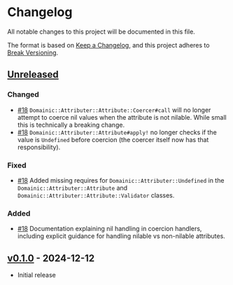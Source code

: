 # Changelog

All notable changes to this project will be documented in this file.

The format is based on [Keep a Changelog], and this project adheres to [Break Versioning].

## [Unreleased]

### Changed

* [#18](https://github.com/domainic/domainic/pull/18) `Domainic::Attributer::Attribute::Coercer#call` will no longer
  attempt to coerce nil values when the attribute is not nilable. While small this is technically a breaking change.
* [#18](https://github.com/domainic/domainic/pull/18) `Domainic::Attributer::Attribute#apply!` no longer checks if the
  value is `Undefined` before coercion (the coercer itself now has that responsibility).

### Fixed

* [#18](https://github.com/domainic/domainic/pull/18) Added missing requires for `Domainic::Attributer::Undefined` in
  the `Domainic::Attributer::Attribute` and `Domainic::Attributer::Attribute::Validator` classes.

### Added

* [#18](https://github.com/domainic/domainic/pull/18) Documentation explaining nil handling in coercion handlers,
  including explicit guidance for handling nilable vs non-nilable attributes.

## [v0.1.0] - 2024-12-12

* Initial release

[Keep a Changelog]: https://keepachangelog.com/en/1.0.0/
[Break Versioning]: https://www.taoensso.com/break-versioning

<!-- versions -->

[Unreleased]: https://github.com/domainic/domainic/compare/domainic-attributer-v0.1.0...HEAD
[v0.1.0]: https://github.com/domainic/domainic/compare/53f3e992ab0e3f0092fd842c4cf89c22e41afa8a...domainic-attributer-v0.1.0
